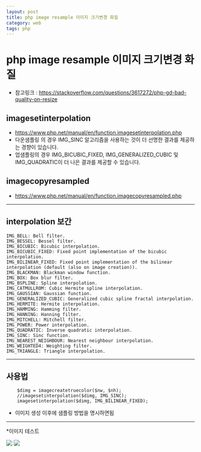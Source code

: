 ```yaml
---
layout: post
title: php image resample 이미지 크기변경 화질
category: web
tags: php
---
```


# php image resample 이미지 크기변경 화질
* 참고링크 : https://stackoverflow.com/questions/3617272/php-gd-bad-quality-on-resize


## imagesetinterpolation
* https://www.php.net/manual/en/function.imagesetinterpolation.php
* 다운샘플링 의 경우 IMG_SINC 알고리즘을 사용하는 것이 더 선명한 결과를 제공하는 경향이 있습니다.
* 업샘플링의 경우 IMG_BICUBIC_FIXED, IMG_GENERALIZED_CUBIC 및 IMG_QUADRATIC이 더 나은 결과를 제공할 수 있습니다.

## imagecopyresampled
* https://www.php.net/manual/en/function.imagecopyresampled.php

---

## interpolation 보간
```
IMG_BELL: Bell filter.
IMG_BESSEL: Bessel filter.
IMG_BICUBIC: Bicubic interpolation.
IMG_BICUBIC_FIXED: Fixed point implementation of the bicubic interpolation.
IMG_BILINEAR_FIXED: Fixed point implementation of the bilinear interpolation (default (also on image creation)).
IMG_BLACKMAN: Blackman window function.
IMG_BOX: Box blur filter.
IMG_BSPLINE: Spline interpolation.
IMG_CATMULLROM: Cubic Hermite spline interpolation.
IMG_GAUSSIAN: Gaussian function.
IMG_GENERALIZED_CUBIC: Generalized cubic spline fractal interpolation.
IMG_HERMITE: Hermite interpolation.
IMG_HAMMING: Hamming filter.
IMG_HANNING: Hanning filter.
IMG_MITCHELL: Mitchell filter.
IMG_POWER: Power interpolation.
IMG_QUADRATIC: Inverse quadratic interpolation.
IMG_SINC: Sinc function.
IMG_NEAREST_NEIGHBOUR: Nearest neighbour interpolation.
IMG_WEIGHTED4: Weighting filter.
IMG_TRIANGLE: Triangle interpolation.
```

---

## 사용법
```
	$dimg = imagecreatetruecolor($nw, $nh);
	//imagesetinterpolation($dimg, IMG_SINC);
	imagesetinterpolation($dimg, IMG_BILINEAR_FIXED);
```
* 이미지 생성 이후에 샘플링 방법을 명시하면됨

---

*이미지 테스트

<img src=198.13.61.223/resized/1709612717.jpg />

<img src=http://198.13.61.223/resized/1709612717.jpg />
